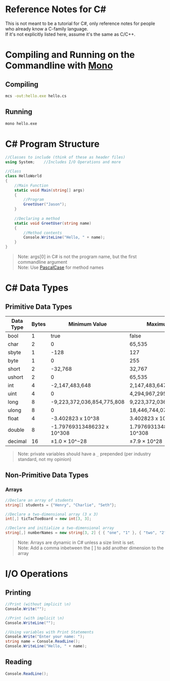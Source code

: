 # Reference Notes for C#
This is not meant to be a tutorial for C#, only reference notes for people who already know a C-family language. <br />
If it's not explicitly listed here, assume it's the same as C/C++.

# Compiling and Running on the Commandline with [Mono](https://kozmicluis.com/compile-c-sharp-command-line/)
## Compiling 
```bash
mcs -out:hello.exe hello.cs
```
## Running
```bash
mono hello.exe
```

# C# Program Structure
```C#
//Classes to include (think of these as header files)
using System;    //Includes I/O Operations and more

//Class
class HelloWorld
{
    //Main Function
    static void Main(string[] args)
    {
        //Program
        GreetUser("Jason");
    }
    
    //Declaring a method 
    static void GreetUser(string name)
    {
        //Method contents
        Console.WriteLine("Hello, " + name);
    }
}
```
> Note: args\[0\] in C# is not the program name, but the first commandline argument <br />
> Note: Use [PascalCase](https://techterms.com/definition/pascalcase) for method names

# C# Data Types

## Primitive Data Types
| Data Type | Bytes | Minimum Value | Maximum Value | Default Value |
| --------- | ----- | ------------- | ------------- | ------------- |
| bool | 1 | true | false | false |
| char | 2 | 0 | 65,535 | \0 |
| sbyte | 1 | -128 | 127 | 0 | 
| byte | 1 | 0 | 255 | 0 |
| short | 2 | -32,768 | 32,767 | 0 |
| ushort | 2 | 	0 | 65,535 | 0 |
| int | 4 | -2,147,483,648 | 2,147,483,647 | 0 |
| uint | 4 | 0 | 4,294,967,295 | 0 |
| long | 8 | -9,223,372,036,854,775,808 | 9,223,372,036,854,775,807 | 0 |
| ulong | 8 | 0 | 18,446,744,073,709,551,615 |0  |
| float | 4 | -3.402823 x 10^38 | 3.402823 x 10^38 | 0 |
| double | 8 | -1.79769313486232 x 10^308 | 1.79769313486232 x 10^308 | 0 |
| decimal | 16 | ±1.0 × 10^−28 | ±7.9 × 10^28 | 0 |
> Note: private variables should have a `_` prepended (per industry standard, not my opinion)

## Non-Primitive Data Types
### Arrays
```C#
//Declare an array of students
string[] students = {"Henry", "Charlie", "Seth"};

//Declare a two-dimensional array (3 x 3)
int[,] ticTacToeBoard = new int[3, 3];

//Declare and initialize a two-dimensional array
string[,] numberNames = new string[3, 2] { { "one", "1" }, { "two", "2" }, { "three", "3" } };
```
> Note: Arrays are dynamic in C# unless a size limit is set. <br />
> Note: Add a comma inbetween the \[ \] to add another dimension to the array

# I/O Operations
## Printing
```C#
//Print (without implicit \n)
Console.Write("");

//Print (with implicit \n)
Console.WriteLine("");

//Using variables with Print Statements
Console.Write("Enter your name: ");
string name = Console.ReadLine();
Console.WriteLine("Hello, " + name); 
```

## Reading
```C#
Console.ReadLine();
```

